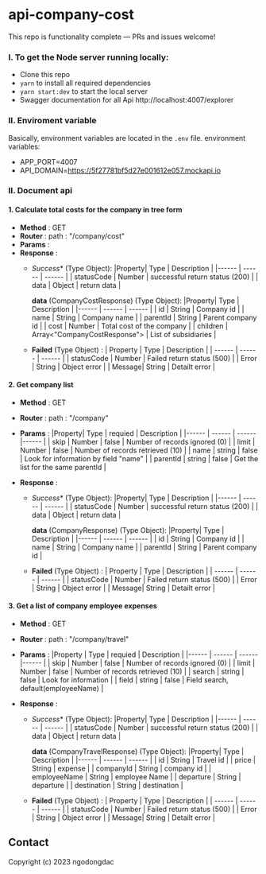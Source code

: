 # api-company-cost

This repo is functionality complete — PRs and issues welcome!
### I. To get the Node server running locally:

- Clone this repo
- `yarn` to install all required dependencies
- `yarn start:dev` to start the local server
- Swagger documentation for all Api http://localhost:4007/explorer

### II. Enviroment variable
Basically, environment variables are located in the `.env` file. environment variables:
- APP_PORT=4007
- API_DOMAIN=https://5f27781bf5d27e001612e057.mockapi.io

### II. Document api

#### 1. Calculate total costs for the company in tree form
- **Method** : GET
- **Router** : path : "/company/cost"
- **Params** : 
- **Response** :
    + *Success** (Type Object):
        |Property| Type | Description |
        |------ | ------ | ------ |
        |   statusCode      |   Number     | successful return status (200)   |
        |   data    |   Object      |  return data                       |

        **data** (CompanyCostResponse) (Type Object):
        |Property| Type | Description |
        |------ | ------ | ------ |
        |   id      |   String     | Company id   |
        |   name    |   String      | Company name                       |
        |   parentId    |   String      | Parent company id                       |
        |   cost    |   Number      | Total cost of the company                       |
        |   children    |   Array<"CompanyCostResponse">      | List of subsidiaries                       |

    + **Failed** (Type Object) :
        | Property | Type | Description |
        | ------  | ------ | ------ |
        |  statusCode  |  Number  |  Failed return status (500)    |
        |  Error  |  String  |  Object error    |
        |  Message|  String  |  Detailt error     |

#### 2. Get company list
- **Method** : GET
- **Router** : path : "/company"
- **Params** : 
    |Property| Type | requied | Description |
    |------ | ------ | ------ |------ |
    |   skip      |   Number     | false | Number of records ignored (0)   |
    |   limit    |   Number      | false | Number of records retrieved (10)                       |
    |   name   |   string     | false | Look for information by field "name"                      |
    |   parentId   |   string     | false | Get the list for the same parentId                     |

- **Response** :
    + *Success** (Type Object):
        |Property| Type | Description |
        |------ | ------ | ------ |
        |   statusCode      |   Number     | successful return status (200)   |
        |   data    |   Object      |  return data                       |

        **data** (CompanyResponse) (Type Object):
        |Property| Type | Description |
        |------ | ------ | ------ |
        |   id      |   String     | Company id   |
        |   name    |   String      | Company name                       |
        |   parentId    |   String      | Parent company id                       |

    + **Failed** (Type Object) :
        | Property | Type | Description |
        | ------  | ------ | ------ |
        |  statusCode  |  Number  |  Failed return status (500)    |
        |  Error  |  String  |  Object error    |
        |  Message|  String  |  Detailt error     |
#### 3. Get a list of company employee expenses
- **Method** : GET
- **Router** : path : "/company/travel"
- **Params** : 
    |Property | Type | requied | Description |
    |------ | ------ | ------ |------ |
    |   skip      |   Number     | false | Number of records ignored (0)   |
    |   limit    |   Number      | false | Number of records retrieved (10)                       |
    |   search   |   string     | false | Look for information           |
    |   field   |   string     | false | Field search, default(employeeName)                     |

- **Response** :
    + *Success** (Type Object):
        |Property| Type | Description |
        |------ | ------ | ------ |
        |   statusCode      |   Number     | successful return status (200)   |
        |   data    |   Object      |  return data                       |

        **data** (CompanyTravelResponse) (Type Object):
        |Property| Type | Description |
        |------ | ------ | ------ |
        |   id      |   String     | Travel id   |
        |   price    |   String      | expense                       |
        |   companyId    |   String      | company id                       |
        |   employeeName    |   String      | employee Name                       |
        |   departure    |   String      | departure                       |
        |   destination    |   String      | destination                       |

    + **Failed** (Type Object) :
        | Property | Type | Description |
        | ------  | ------ | ------ |
        |  statusCode  |  Number  |  Failed return status (500)    |
        |  Error  |  String  |  Object error    |
        |  Message|  String  |  Detailt error     |

## Contact
Copyright (c) 2023 ngodongdac
